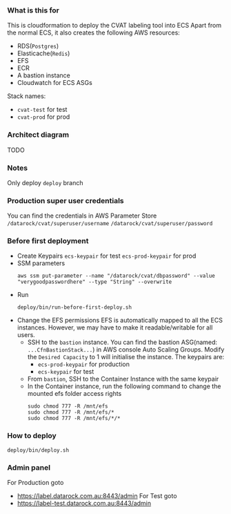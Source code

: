 ### What is this for
This is cloudformation to deploy the CVAT labeling tool into ECS
Apart from the normal ECS, it also creates the following AWS resources:
  - RDS(`Postgres`)
  - Elasticache(`Redis`)
  - EFS
  - ECR
  - A bastion instance
  - Cloudwatch for ECS ASGs

Stack names:
  - `cvat-test` for test
  - `cvat-prod` for prod

### Architect diagram
TODO

### Notes
Only deploy `deploy` branch

### Production super user credentials

You can find the credentials in AWS Parameter Store
`/datarock/cvat/superuser/username`
`/datarock/cvat/superuser/password`

### Before first deployment
  - Create Keypairs
    `ecs-keypair` for test
    `ecs-prod-keypair` for prod
  - SSM parameters
    ```
    aws ssm put-parameter --name "/datarock/cvat/dbpassword" --value "verygoodpasswordhere" --type "String" --overwrite
    ```
  - Run
    ```
    deploy/bin/run-before-first-deploy.sh
    ```
  - Change the EFS permissions
    EFS is automatically mapped to all the ECS instances. However, we may have to make it readable/writable for all users.
    - SSH to the `bastion` instance.
      You can find the bastion ASG(named: `...CfnBastionStack...`) in AWS console Auto Scaling Groups.
      Modify the `Desired Capacity` to 1 will initialise the instance. The keypairs are:
        - `ecs-prod-keypair` for production
        - `ecs-keypair` for test
    - From `bastion`, SSH to the Container Instance with the same keypair
    - In the Container instance, run the following command to change the mounted efs folder access rights
      ```
      sudo chmod 777 -R /mnt/efs
      sudo chmod 777 -R /mnt/efs/*
      sudo chmod 777 -R /mnt/efs/*/*
      ```
### How to deploy
```
deploy/bin/deploy.sh
```
### Admin panel
For Production goto
  - https://label.datarock.com.au:8443/admin
For Test goto
  - https://label-test.datarock.com.au:8443/admin